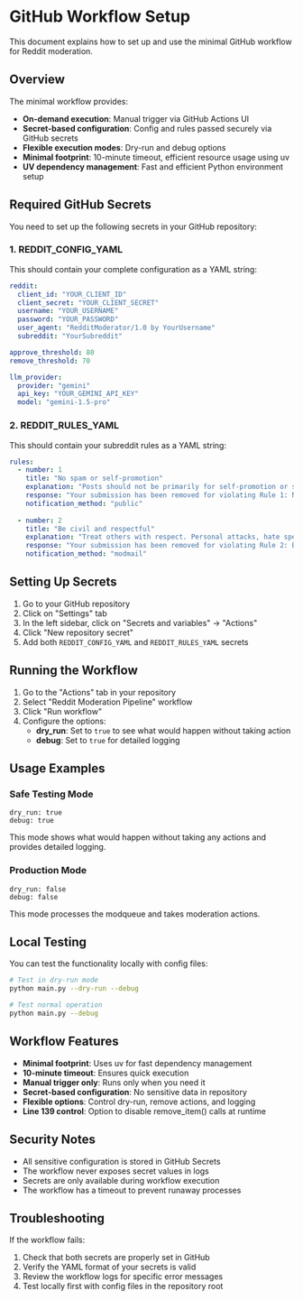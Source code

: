# GitHub Workflow Setup

This document explains how to set up and use the minimal GitHub workflow for Reddit moderation.

## Overview

The minimal workflow provides:
- **On-demand execution**: Manual trigger via GitHub Actions UI
- **Secret-based configuration**: Config and rules passed securely via GitHub secrets  
- **Flexible execution modes**: Dry-run and debug options
- **Minimal footprint**: 10-minute timeout, efficient resource usage using uv
- **UV dependency management**: Fast and efficient Python environment setup

## Required GitHub Secrets

You need to set up the following secrets in your GitHub repository:

### 1. REDDIT_CONFIG_YAML

This should contain your complete configuration as a YAML string:

```yaml
reddit:
  client_id: "YOUR_CLIENT_ID"
  client_secret: "YOUR_CLIENT_SECRET" 
  username: "YOUR_USERNAME"
  password: "YOUR_PASSWORD"
  user_agent: "RedditModerator/1.0 by YourUsername"
  subreddit: "YourSubreddit"

approve_threshold: 80
remove_threshold: 70

llm_provider:
  provider: "gemini"
  api_key: "YOUR_GEMINI_API_KEY"
  model: "gemini-1.5-pro"
```

### 2. REDDIT_RULES_YAML

This should contain your subreddit rules as a YAML string:

```yaml
rules:
  - number: 1
    title: "No spam or self-promotion"
    explanation: "Posts should not be primarily for self-promotion or spamming links."
    response: "Your submission has been removed for violating Rule 1: No spam or self-promotion."
    notification_method: "public"
  
  - number: 2
    title: "Be civil and respectful"
    explanation: "Treat others with respect. Personal attacks, hate speech, and harassment are not tolerated."
    response: "Your submission has been removed for violating Rule 2: Be civil and respectful."
    notification_method: "modmail"
```

## Setting Up Secrets

1. Go to your GitHub repository
2. Click on "Settings" tab
3. In the left sidebar, click on "Secrets and variables" → "Actions"
4. Click "New repository secret"
5. Add both `REDDIT_CONFIG_YAML` and `REDDIT_RULES_YAML` secrets

## Running the Workflow

1. Go to the "Actions" tab in your repository
2. Select "Reddit Moderation Pipeline" workflow
3. Click "Run workflow"
4. Configure the options:
   - **dry_run**: Set to `true` to see what would happen without taking action
   - **debug**: Set to `true` for detailed logging

## Usage Examples

### Safe Testing Mode
```
dry_run: true
debug: true
```
This mode shows what would happen without taking any actions and provides detailed logging.

### Production Mode
```
dry_run: false
debug: false
```
This mode processes the modqueue and takes moderation actions.

## Local Testing

You can test the functionality locally with config files:

```bash
# Test in dry-run mode
python main.py --dry-run --debug

# Test normal operation  
python main.py --debug
```

## Workflow Features

- **Minimal footprint**: Uses uv for fast dependency management
- **10-minute timeout**: Ensures quick execution
- **Manual trigger only**: Runs only when you need it
- **Secret-based configuration**: No sensitive data in repository
- **Flexible options**: Control dry-run, remove actions, and logging
- **Line 139 control**: Option to disable remove_item() calls at runtime

## Security Notes

- All sensitive configuration is stored in GitHub Secrets
- The workflow never exposes secret values in logs
- Secrets are only available during workflow execution
- The workflow has a timeout to prevent runaway processes

## Troubleshooting

If the workflow fails:

1. Check that both secrets are properly set in GitHub
2. Verify the YAML format of your secrets is valid
3. Review the workflow logs for specific error messages
4. Test locally first with config files in the repository root